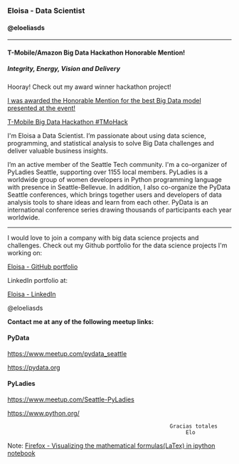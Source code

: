
### Eloisa - Data Scientist
#### @eloeliasds


---
#### T-Mobile/Amazon Big Data Hackathon Honorable Mention!


##### Integrity, Energy, Vision and Delivery


Hooray! Check out my award winner hackathon project!

[I was awarded the Honorable Mention for the best Big Data model presented at the event!](http://bigdatahackathon2017.tmo.io)

[T-Mobile Big Data Hackathon #TMoHack ](https://www.youtube.com/watch?v=qEaGuX18sz4&feature=youtu.be)



I'm Eloisa a Data Scientist. I’m passionate about using data science, programming, and statistical analysis to solve Big Data challenges and deliver valuable business insights. 

I’m an active member of the Seattle Tech community. I'm a co-organizer of PyLadies Seattle, supporting over 1155 local members. PyLadies is a worldwide group of women developers in Python programming language with presence in Seattle-Bellevue. In addition, I also co-organize the PyData Seattle conferences, which brings together users and developers of data analysis tools to share ideas and learn from each other. PyData is an international conference series drawing thousands of participants each year worldwide.

---


I would love to join a company with big data science projects and challenges. Check out my Github portfolio for the data science projects I'm working on:

[Eloisa - GitHub portfolio](https://github.com/EloisaElias)


LinkedIn portfolio at:

[Eloisa - LinkedIn](https://www.linkedin.com/in/eloisaeliastran/)

@eloeliasds

__Contact me at any of the following meetup links:__


#### PyData

https://www.meetup.com/pydata_seattle

https://pydata.org



#### PyLadies

https://www.meetup.com/Seattle-PyLadies


https://www.python.org/

                                                       Gracias totales
                                                            Elo



Note: [Firefox - Visualizing the mathematical formulas(LaTex) in ipython notebook](http://docs.mathjax.org/en/latest/installation.html#firefox-and-local-fonts) 

